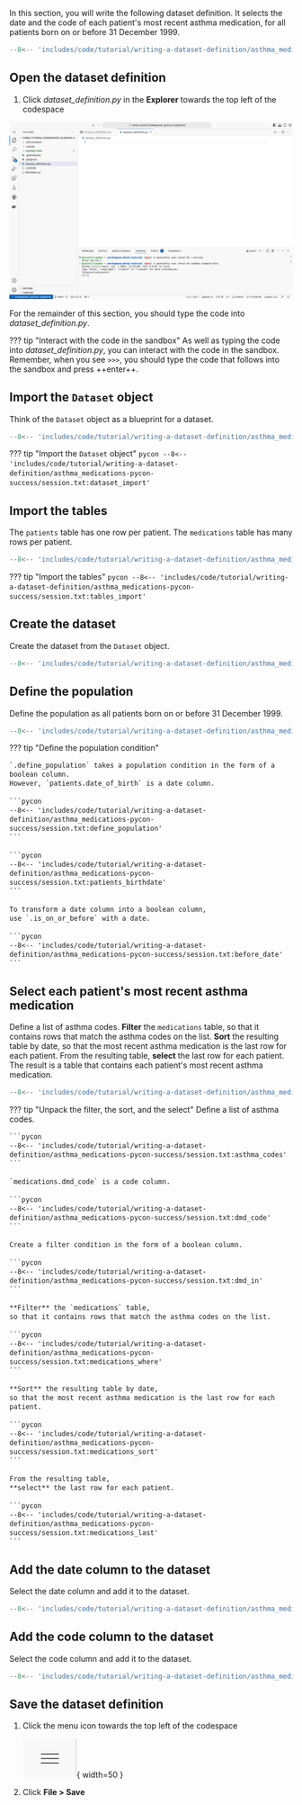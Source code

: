 In this section, you will write the following dataset definition.
It selects the date and the code of each patient's most recent asthma medication,
for all patients born on or before 31 December 1999.

```python
--8<-- 'includes/code/tutorial/writing-a-dataset-definition/asthma_medications-standalone-success/analysis/dataset_definition.py:dataset_definition'
```

## Open the dataset definition

1. Click *dataset_definition.py* in the **Explorer** towards the top left of the codespace

![A screenshot of VS Code, showing an empty dataset definition](empty_dataset_definition.png)

For the remainder of this section,
you should type the code into *dataset_definition.py*.

??? tip "Interact with the code in the sandbox"
    As well as typing the code into *dataset_definition.py*,
    you can interact with the code in the sandbox.
    Remember, when you see `>>>`,
    you should type the code that follows into the sandbox and press ++enter++.

## Import the `Dataset` object

Think of the `Dataset` object as a blueprint for a dataset.

```python
--8<-- 'includes/code/tutorial/writing-a-dataset-definition/asthma_medications-standalone-success/analysis/dataset_definition.py:dataset_import'
```

??? tip "Import the `Dataset` object"
    ```pycon
    --8<-- 'includes/code/tutorial/writing-a-dataset-definition/asthma_medications-pycon-success/session.txt:dataset_import'
    ```

## Import the tables

The `patients` table has one row per patient.
The `medications` table has many rows per patient.

```python
--8<-- 'includes/code/tutorial/writing-a-dataset-definition/asthma_medications-standalone-success/analysis/dataset_definition.py:tables_import'
```

??? tip "Import the tables"
    ```pycon
    --8<-- 'includes/code/tutorial/writing-a-dataset-definition/asthma_medications-pycon-success/session.txt:tables_import'
    ```

## Create the dataset

Create the dataset from the `Dataset` object.

```python
--8<-- 'includes/code/tutorial/writing-a-dataset-definition/asthma_medications-standalone-success/analysis/dataset_definition.py:dataset_object'
```

## Define the population

Define the population as all patients born on or before 31 December 1999.

```python
--8<-- 'includes/code/tutorial/writing-a-dataset-definition/asthma_medications-standalone-success/analysis/dataset_definition.py:define_population'
```

??? tip "Define the population condition"

    `.define_population` takes a population condition in the form of a boolean column.
    However, `patients.date_of_birth` is a date column.

    ```pycon
    --8<-- 'includes/code/tutorial/writing-a-dataset-definition/asthma_medications-pycon-success/session.txt:define_population'
    ```

    ```pycon
    --8<-- 'includes/code/tutorial/writing-a-dataset-definition/asthma_medications-pycon-success/session.txt:patients_birthdate'
    ```

    To transform a date column into a boolean column,
    use `.is_on_or_before` with a date.

    ```pycon
    --8<-- 'includes/code/tutorial/writing-a-dataset-definition/asthma_medications-pycon-success/session.txt:before_date'
    ```

## Select each patient's most recent asthma medication

Define a list of asthma codes.
**Filter** the `medications` table,
so that it contains rows that match the asthma codes on the list.
**Sort** the resulting table by date,
so that the most recent asthma medication is the last row for each patient.
From the resulting table,
**select** the last row for each patient.
The result is a table that contains each patient's most recent asthma medication.

```python
--8<-- 'includes/code/tutorial/writing-a-dataset-definition/asthma_medications-standalone-success/analysis/dataset_definition.py:asthma_medications'
```

??? tip "Unpack the filter, the sort, and the select"
    Define a list of asthma codes.

    ```pycon
    --8<-- 'includes/code/tutorial/writing-a-dataset-definition/asthma_medications-pycon-success/session.txt:asthma_codes'
    ```

    `medications.dmd_code` is a code column.

    ```pycon
    --8<-- 'includes/code/tutorial/writing-a-dataset-definition/asthma_medications-pycon-success/session.txt:dmd_code'
    ```

    Create a filter condition in the form of a boolean column.

    ```pycon
    --8<-- 'includes/code/tutorial/writing-a-dataset-definition/asthma_medications-pycon-success/session.txt:dmd_in'
    ```

    **Filter** the `medications` table,
    so that it contains rows that match the asthma codes on the list.

    ```pycon
    --8<-- 'includes/code/tutorial/writing-a-dataset-definition/asthma_medications-pycon-success/session.txt:medications_where'
    ```

    **Sort** the resulting table by date,
    so that the most recent asthma medication is the last row for each patient.

    ```pycon
    --8<-- 'includes/code/tutorial/writing-a-dataset-definition/asthma_medications-pycon-success/session.txt:medications_sort'
    ```

    From the resulting table,
    **select** the last row for each patient.

    ```pycon
    --8<-- 'includes/code/tutorial/writing-a-dataset-definition/asthma_medications-pycon-success/session.txt:medications_last'
    ```

## Add the date column to the dataset

Select the date column and add it to the dataset.

```python
--8<-- 'includes/code/tutorial/writing-a-dataset-definition/asthma_medications-standalone-success/analysis/dataset_definition.py:medication_date'
```

## Add the code column to the dataset

Select the code column and add it to the dataset.

```python
--8<-- 'includes/code/tutorial/writing-a-dataset-definition/asthma_medications-standalone-success/analysis/dataset_definition.py:medication_code'
```

## Save the dataset definition

1. Click the menu icon towards the top left of the codespace

    ![VS Code's menu icon](menu_icon.png){ width=50 }

1. Click **File > Save**
